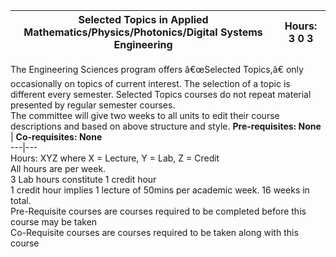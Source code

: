 **Selected Topics in Applied Mathematics/Physics/Photonics/Digital Systems Engineering** | **Hours: 3 0 3**  
---|---  
The Engineering Sciences program offers â€œSelected Topics,â€ only occasionally on topics of current interest. The selection of a topic is different every semester. Selected Topics courses do not repeat material presented by regular semester courses.  
The committee will give two weeks to all units to edit their course descriptions and based on above structure and style.
**Pre-requisites: None** | **Co-requisites: None**  
---|---  
Hours: XYZ where X = Lecture, Y = Lab, Z = Credit  
All hours are per week.  
3 Lab hours constitute 1 credit hour  
1 credit hour implies 1 lecture of 50mins per academic week. 16 weeks in total.  
Pre-Requisite courses are courses required to be completed before this course may be taken  
Co-Requisite courses are courses required to be taken along with this course
